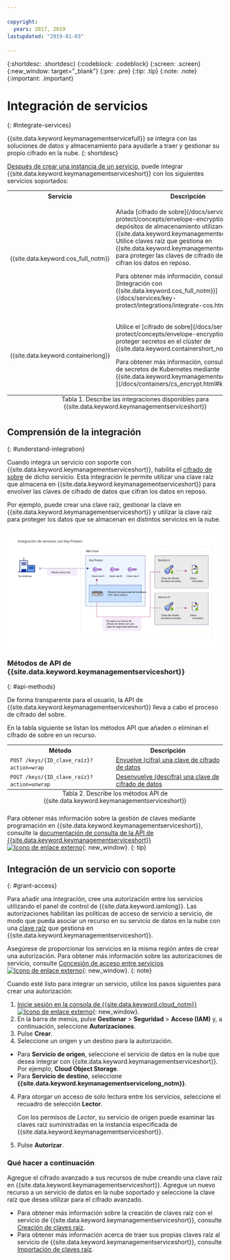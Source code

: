 ```yaml
---

copyright:
  years: 2017, 2019
lastupdated: "2019-01-03"

---
```


{:shortdesc: .shortdesc}
{:codeblock: .codeblock}
{:screen: .screen}
{:new_window: target="_blank"}
{:pre: .pre}
{:tip: .tip}
{:note: .note}
{:important: .important}

# Integración de servicios
{: #integrate-services}

{{site.data.keyword.keymanagementservicefull}} se integra con las soluciones de datos y almacenamiento para ayudarle a traer y gestionar su propio cifrado en la nube.
{: shortdesc}

[Después de crear una instancia de un servicio](/docs/services/key-protect/provision.html), puede integrar {{site.data.keyword.keymanagementserviceshort}} con los siguientes servicios soportados:

<table>
    <tr>
        <th>Servicio</th>
        <th>Descripción</th>
    </tr>
    <tr>
        <td>
          <p>{{site.data.keyword.cos_full_notm}}</p>
        </td>
        <td>
          <p>Añada [cifrado de sobre](/docs/services/key-protect/concepts/envelope-encryption.html) a sus depósitos de almacenamiento utilizando {{site.data.keyword.keymanagementserviceshort}}. Utilice claves raíz que gestiona en {{site.data.keyword.keymanagementserviceshort}} para proteger las claves de cifrado de datos que cifran los datos en reposo.</p>
          <p>Para obtener más información, consulte [Integración con {{site.data.keyword.cos_full_notm}}](/docs/services/key-protect/integrations/integrate-cos.html).</p>
        </td>
    </tr>
    <tr>
        <td>
          <p>{{site.data.keyword.containerlong}}</p>
        </td>
        <td>
          <p>Utilice el [cifrado de sobre](/docs/services/key-protect/concepts/envelope-encryption.html) para proteger secretos en el clúster de {{site.data.keyword.containershort_notm}}.</p>
          <p>Para obtener más información, consulte [Cifrado de secretos de Kubernetes mediante {{site.data.keyword.keymanagementserviceshort}} ](/docs/containers/cs_encrypt.html#keyprotect).</p>
        </td>
    </tr>
   <caption style="caption-side:bottom;">Tabla 1. Describe las integraciones disponibles para {{site.data.keyword.keymanagementserviceshort}}</caption>
</table>

## Comprensión de la integración 
{: #understand-integration}

Cuando integra un servicio con soporte con {{site.data.keyword.keymanagementserviceshort}}, habilita el [cifrado de sobre](/docs/services/key-protect/concepts/envelope-encryption.html) de dicho servicio. Esta integración le permite utilizar una clave raíz que almacena en {{site.data.keyword.keymanagementserviceshort}} para envolver las claves de cifrado de datos que cifran los datos en reposo. 

Por ejemplo, puede crear una clave raíz, gestionar la clave en {{site.data.keyword.keymanagementserviceshort}} y utilizar la clave raíz para proteger los datos que se almacenan en distintos servicios en la nube.

![El diagrama muestra una vista contextual de la integración de {{site.data.keyword.keymanagementserviceshort}}.](../images/kp-integrations_min.svg)

### Métodos de API de {{site.data.keyword.keymanagementserviceshort}}
{: #api-methods}

De forma transparente para el usuario, la API de {{site.data.keyword.keymanagementserviceshort}} lleva a cabo el proceso de cifrado del sobre.  

En la tabla siguiente se listan los métodos API que añaden o eliminan el cifrado de sobre en un recurso.

<table>
  <tr>
    <th>Método</th>
    <th>Descripción</th>
  </tr>
  <tr>
    <td><code>POST /keys/{ID_clave_raíz}?action=wrap</code></td>
    <td><a href="/docs/services/key-protect/wrap-keys.html">Envuelve (cifra) una clave de cifrado de datos</a></td>
  </tr>
  <tr>
    <td><code>POST /keys/{ID_clave_raíz}?action=unwrap</code></td>
    <td><a href="/docs/services/key-protect/unwrap-keys.html">Desenvuelve (descifra) una clave de cifrado de datos</a></td>
  </tr>
  <caption style="caption-side:bottom;">Tabla 2. Describe los métodos API de {{site.data.keyword.keymanagementserviceshort}}</caption>
</table>

Para obtener más información sobre la gestión de claves mediante programación en {{site.data.keyword.keymanagementserviceshort}}, consulte la [documentación de consulta de la API de {{site.data.keyword.keymanagementserviceshort}} ![Icono de enlace externo](../../../icons/launch-glyph.svg "Icono de enlace externo")](https://{DomainName}/apidocs/key-protect){: new_window}.
{: tip}

## Integración de un servicio con soporte
{: #grant-access}

Para añadir una integración, cree una autorización entre los servicios utilizando el panel de control de {{site.data.keyword.iamlong}}. Las autorizaciones habilitan las políticas de acceso de servicio a servicio, de modo que pueda asociar un recurso en su servicio de datos en la nube con una [clave raíz](/docs/services/key-protect/concepts/envelope-encryption.html#key-types) que gestiona en {{site.data.keyword.keymanagementserviceshort}}.

Asegúrese de proporcionar los servicios en la misma región antes de crear una autorización. Para obtener más información sobre las autorizaciones de servicio, consulte [Concesión de acceso entre servicios ![Icono de enlace externo](../../../icons/launch-glyph.svg "Icono de enlace externo")](/docs/iam/authorizations.html){: new_window}.
{: note}

Cuando esté listo para integrar un servicio, utilice los pasos siguientes para crear una autorización:

1. [Inicie sesión en la consola de {{site.data.keyword.cloud_notm}} ![Icono de enlace externo](../../../icons/launch-glyph.svg "Icono de enlace externo")](https://{DomainName}){: new_window}.
2. En la barra de menús, pulse **Gestionar** &gt; **Seguridad** &gt; **Acceso (IAM)** y, a continuación, seleccione **Autorizaciones**. 
3. Pulse **Crear**.
4. Seleccione un origen y un destino para la autorización.
 
  - Para **Servicio de origen**, seleccione el servicio de datos en la nube que desea integrar con {{site.data.keyword.keymanagementserviceshort}}. Por ejemplo, **Cloud Object Storage**.
  - Para **Servicio de destino**, seleccione **{{site.data.keyword.keymanagementservicelong_notm}}**. 
4. Para otorgar un acceso de solo lectura entre los servicios, seleccione el recuadro de selección **Lector**.

    Con los permisos de _Lector_, su servicio de origen puede examinar las claves raíz suministradas en la instancia especificada de {{site.data.keyword.keymanagementserviceshort}}.
5. Pulse **Autorizar**.

### Qué hacer a continuación

Agregue el cifrado avanzado a sus recursos de nube creando una clave raíz en {{site.data.keyword.keymanagementserviceshort}}. Agregue un nuevo recurso a un servicio de datos en la nube soportado y seleccione la clave raíz que desea utilizar para el cifrado avanzado.

- Para obtener más información sobre la creación de claves raíz con el servicio de {{site.data.keyword.keymanagementserviceshort}}, consulte [Creación de claves raíz](/docs/services/key-protect/create-root-keys.html).
- Para obtener más información acerca de traer sus propias claves raíz al servicio de {{site.data.keyword.keymanagementserviceshort}}, consulte [Importación de claves raíz](/docs/services/key-protect/import-root-keys.html).


